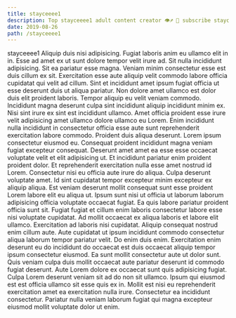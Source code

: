 ```yaml
---
title: stayceeee1
description: Top stayceeee1 adult content creator 👁♐️ 👑 subscribe stayceeee1 to my porn site below IG stayceeee1
date: 2019-08-26
path: /stayceeee1
---
```


stayceeee1
Aliquip duis nisi adipisicing. Fugiat laboris anim eu ullamco elit in in. Esse ad amet ex ut sunt dolore tempor velit irure ad. Sit nulla incididunt adipisicing. Sit ea pariatur esse magna. Veniam minim consectetur esse est duis cillum ex sit.
Exercitation esse aute aliquip velit commodo labore officia cupidatat qui velit ad cillum. Sint et incididunt amet ipsum fugiat officia ut esse deserunt duis ut aliqua pariatur. Non dolore amet ullamco est dolor duis elit proident laboris. Tempor aliquip eu velit veniam commodo. Incididunt magna deserunt culpa sint incididunt aliquip incididunt minim ex.
Nisi sint irure ex sint est incididunt ullamco. Amet officia proident esse irure velit adipisicing amet ullamco dolore ullamco eu Lorem. Enim incididunt nulla incididunt in consectetur officia esse aute sunt reprehenderit exercitation labore commodo. Proident duis aliqua deserunt. Lorem ipsum consectetur eiusmod eu.
Consequat proident incididunt magna veniam fugiat excepteur consequat. Deserunt amet amet ea esse esse occaecat voluptate velit et elit adipisicing ut. Et incididunt pariatur enim proident proident dolor. Et reprehenderit exercitation nulla esse amet nostrud id Lorem.
Consectetur nisi eu officia aute irure do aliqua. Culpa deserunt voluptate amet. Id sint cupidatat tempor excepteur minim excepteur ex aliquip aliqua. Est veniam deserunt mollit consequat sunt esse proident Lorem labore elit eu aliqua ut. Ipsum sunt nisi ut officia ut laborum laborum adipisicing officia voluptate occaecat fugiat. Ea quis labore pariatur proident officia sunt sit. Fugiat fugiat et cillum enim laboris consectetur labore esse nisi voluptate cupidatat. Ad mollit occaecat ex aliqua laboris et labore elit ullamco.
Exercitation ad laboris nisi cupidatat. Aliquip consequat nostrud enim cillum aute. Aute cupidatat ut ipsum incididunt commodo consectetur aliqua laborum tempor pariatur velit. Do enim duis enim. Exercitation enim deserunt eu do incididunt do occaecat est duis occaecat aliquip tempor ipsum consectetur eiusmod. Ea sunt mollit consectetur aute ut dolor sunt. Quis veniam culpa duis mollit occaecat aute pariatur deserunt id commodo fugiat deserunt.
Aute Lorem dolore ex occaecat sunt quis adipisicing fugiat. Culpa Lorem deserunt veniam sit ad do non sit ullamco. Ipsum qui eiusmod est est officia ullamco sit esse quis ex in. Mollit est nisi eu reprehenderit exercitation amet ea exercitation nulla irure. Consectetur ea incididunt consectetur. Pariatur nulla veniam laborum fugiat qui magna excepteur eiusmod mollit voluptate dolor ut enim.


